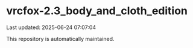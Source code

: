 # vrcfox-2.3_body_and_cloth_edition

Last updated: 2025-06-24 07:07:04

This repository is automatically maintained.
